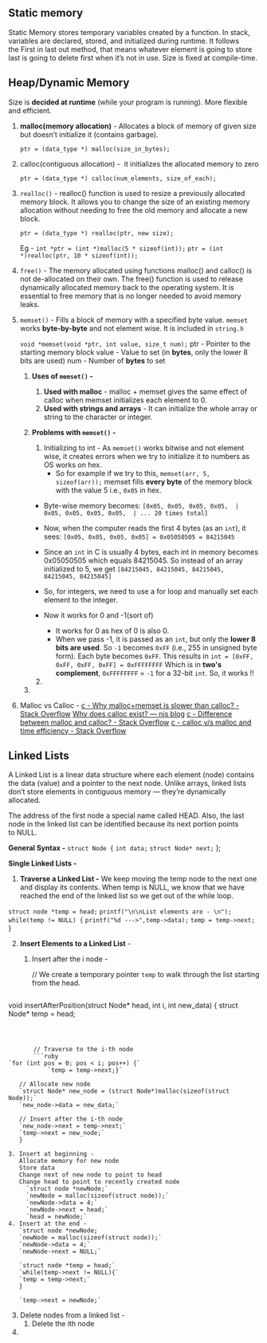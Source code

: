 
## Static memory 
Static Memory stores temporary variables created by a function. In stack, variables are declared, stored, and initialized during runtime. It follows the First in last out method, that means whatever element is going to store last is going to delete first when it’s not in use. Size is fixed at compile-time.
## Heap/Dynamic Memory
Size is **decided at runtime** (while your program is running). More flexible and efficient.
1. **malloc(memory allocation)** - Allocates a block of memory of given size but doesn’t initialize it (contains garbage).
   
   `ptr = (data_type *) malloc(size_in_bytes);`

2. calloc(contiguous allocation) -  it initializes the allocated memory to zero 
   
   `ptr = (data_type *) calloc(num_elements, size_of_each);`

3. `realloc()` - realloc() function is used to resize a previously allocated memory block. It allows you to change the size of an existing memory allocation without needing to free the old memory and allocate a new block.
   
   `ptr = (data_type *) realloc(ptr, new size);`
   
   Eg - `int *ptr = (int *)malloc(5 * sizeof(int));` 
	   `ptr = (int *)realloc(ptr, 10 * sizeof(int));`
4. `free()` - The memory allocated using functions malloc() and calloc() is not de-allocated on their own. The free() function is used to release dynamically allocated memory back to the operating system. It is essential to free memory that is no longer needed to avoid memory leaks.
5. `memset()` - Fills a block of memory with a specified byte value. `memset` works **byte-by-byte** and not element wise. It is included in `string.h` 
   
   `void *memset(void *ptr, int value, size_t num);`
   ptr - Pointer to the starting memory block
   value - Value to set (in **bytes**, only the lower 8 bits are used)
   num - Number of **bytes** to set
	1. **Uses of `memset()` -** 
		1. **Used with malloc** - malloc + memset gives the same effect of calloc when memset initializes each element to 0.
		2. **Used with strings and arrays** - It can initialize the whole array or string to the character or integer. 
	2. **Problems with `memset()` -** 
		1. Initializing to int -  As `memset()` works bitwise and not element wise, it creates errors when we try to initialize it to numbers as OS works on hex.
		   - So for example if we try to this, 
		    `memset(arr, 5, sizeof(arr));`
		    memset fills **every byte** of the memory block with the value 5 i.e., `0x05` in hex. 

		- Byte-wise memory becomes:
		    `[0x05, 0x05, 0x05, 0x05,  |  0x05, 0x05, 0x05, 0x05,  | ... 20 times total]`

		- Now, when the computer reads the first 4 bytes (as an `int`), it sees:
		`[0x05, 0x05, 0x05, 0x05] = 0x05050505 = 84215045`

		- Since an `int` in C is usually 4 bytes, each int in memory becomes 0x05050505 which equals 84215045. So instead of an array initialized to 5, we get 
		    `[84215045, 84215045, 84215045, 84215045, 84215045]`
		
		- So, for integers, we need to use a for loop and manually set each element to the integer. 

		- Now it works for 0 and -1(sort of) 
			- It works for 0 as hex of 0 is also 0.
			- When we pass -1, it is passed as an `int`, but only the **lower 8 bits are used**. So `-1` becomes `0xFF` (i.e., 255 in unsigned byte form). Each byte becomes `0xFF`. This results in 
			  `int = [0xFF, 0xFF, 0xFF, 0xFF] = 0xFFFFFFFF`
			  Which is in **two's complement**, `0xFFFFFFFF` = `-1` for a 32-bit `int`. 
			  So, it works !!
		2. 
	3. 
6. Malloc vs Calloc - 
   [c - Why malloc+memset is slower than calloc? - Stack Overflow](https://stackoverflow.com/questions/2688466/why-mallocmemset-is-slower-than-calloc)
   [Why does calloc exist? — njs blog](https://vorpus.org/blog/why-does-calloc-exist/)
   [c - Difference between malloc and calloc? - Stack Overflow](https://stackoverflow.com/questions/1538420/difference-between-malloc-and-calloc)
   [c - calloc v/s malloc and time efficiency - Stack Overflow](https://stackoverflow.com/questions/2605476/calloc-v-s-malloc-and-time-efficiency)


## Linked Lists

A Linked List is a linear data structure where each element (node) contains the data (value) and a pointer to the next node. Unlike arrays, linked lists don’t store elements in contiguous memory — they’re dynamically allocated.

The address of the first node a special name called HEAD. Also, the last node in the linked list can be identified because its next portion points to NULL.

**General Syntax -** 
`struct Node {`
    `int data;`
    `struct Node* next;`
};

**Single Linked Lists -** 
1. **Traverse a Linked List -** We keep moving the temp node to the next one and display its contents. When temp is NULL, we know that we have reached the end of the linked list so we get out of the while loop.
   
`struct node *temp = head;`
`printf("\n\nList elements are - \n");`
`while(temp != NULL) {`
`printf("%d --->",temp->data);`
 `temp = temp->next;`
}

2. **Insert Elements to a Linked List** - 
	1. Insert after the i node - 
	   
	   // We create a temporary pointer `temp` to walk through the list starting from the head.
	   ```cpp
void insertAfterPosition(struct Node* head, int i, int new_data) {
	   struct Node* temp = head;
```

	   
	   
	   // Traverse to the i-th node
	   ```ruby
`for (int pos = 0; pos < i; pos++) {`
		   `temp = temp->next;}`
```

	  
	   // Allocate new node
	   `struct Node* new_node = (struct Node*)malloc(sizeof(struct Node));`
	   `new_node->data = new_data;`
	   
	   // Insert after the i-th node
	   `new_node->next = temp->next;`
	   `temp->next = new_node;`
	   }
	   
	3. Insert at beginning - 
	   Allocate memory for new node
	   Store data
	   Change next of new node to point to head
	   Change head to point to recently created node
	     `struct node *newNode;`
	     `newNode = malloc(sizeof(struct node));`
	     `newNode->data = 4;`
	     `newNode->next = head;`
	     `head = newNode;`
	4. Insert at the end - 
	   `struct node *newNode;
	   `newNode = malloc(sizeof(struct node));`
	   `newNode->data = 4;`
	   `newNode->next = NULL;`
	   
	   `struct node *temp = head;`
	   `while(temp->next != NULL){`
	   `temp = temp->next;`
	   }
	   
	   `temp->next = newNode;` 
3. Delete nodes from a linked list  - 
	1. Delete the ith node
4. 
